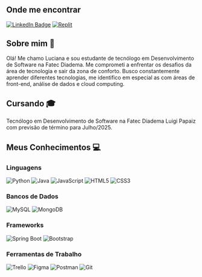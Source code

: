 ## Onde me encontrar 

[![LinkedIn Badge](https://img.shields.io/badge/-LinkedIn-6f42c1?style=flat-square&logo=LinkedIn&logoColor=white)](https://www.linkedin.com/in/luciananvsnascimento/)
[![Replit](https://img.shields.io/badge/-Replit-6f42c1?style=flat-square&logo=replit&logoColor=white)](https://replit.com/@lucianaNvs7)

## Sobre mim 💜

Olá! Me chamo Luciana e sou estudante de tecnólogo em Desenvolvimento de Software na Fatec Diadema. Me comprometi a enfrentar os desafios da área de tecnologia e sair da zona de conforto. Busco constantemente aprender diferentes tecnologias, me identifico em especial as com áreas de front-end, análise de dados e cloud computing.

## Cursando 🎓

Tecnólogo em Desenvolvimento de Software na Fatec Diadema Luigi Papaiz com previsão de término para Julho/2025.

## Meus Conhecimentos 💻
### Linguagens 
![Python](https://img.shields.io/badge/-Python-6f42c1?style=flat-square&logo=python&logoColor=white)
![Java](https://img.shields.io/badge/-Java-6f42c1?style=flat-square&logo=java&logoColor=white)
![JavaScript](https://img.shields.io/badge/-JavaScript-6f42c1?style=flat-square&logo=javascript&logoColor=white)
![HTML5](https://img.shields.io/badge/-HTML5-6f42c1?style=flat-square&logo=html5&logoColor=white)
![CSS3](https://img.shields.io/badge/-CSS3-6f42c1?style=flat-square&logo=css3&logoColor=white)

### Bancos de Dados
![MySQL](https://img.shields.io/badge/-MySQL-6f42c1?style=flat-square&logo=mysql&logoColor=white)
![MongoDB](https://img.shields.io/badge/-MongoDB-6f42c1?style=flat-square&logo=mongodb&logoColor=white)

### Frameworks
![Spring Boot](https://img.shields.io/badge/-Spring%20Boot-6f42c1?style=flat-square&logo=spring&logoColor=white)
![Bootstrap](https://img.shields.io/badge/-Bootstrap-6f42c1?style=flat-square&logo=bootstrap&logoColor=white)

### Ferramentas de Trabalho
![Trello](https://img.shields.io/badge/-Trello-6f42c1?style=flat-square&logo=trello&logoColor=white)
![Figma](https://img.shields.io/badge/-Figma-6f42c1?style=flat-square&logo=figma&logoColor=white)
![Postman](https://img.shields.io/badge/-Postman-6f42c1?style=flat-square&logo=postman&logoColor=white)
![Git](https://img.shields.io/badge/-Git-6f42c1?style=flat-square&logo=git&logoColor=white)
